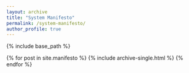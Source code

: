 ```yaml
---
layout: archive
title: "System Manifesto"
permalink: /system-manifesto/
author_profile: true
---
```


{% include base_path %}

{% for post in site.manifesto %}
  {% include archive-single.html %}
{% endfor %}